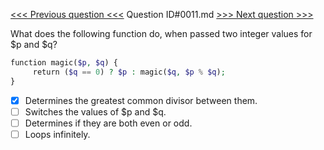 [<<< Previous question <<<](0010.md)  Question ID#0011.md  [>>> Next question >>>](0012.md) 

What does the following function do, when passed two integer values for $p and $q?

```php
function magic($p, $q) {  
     return ($q == 0) ? $p : magic($q, $p % $q);
}
```

- [x] Determines the greatest common divisor between them.
- [ ] Switches the values of $p and $q.
- [ ] Determines if they are both even or odd.
- [ ] Loops infinitely.
